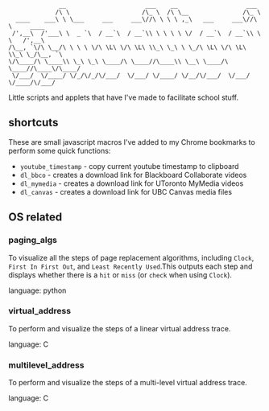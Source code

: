 ```
              __                      ___    __                   ___             
             /\ \                    /\_ \  /\ \__               /\_ \            
  ____    ___\ \ \___     ___     ___\//\ \ \ \ ,_\   ___     ___\//\ \     ____  
 /',__\  /'___\ \  _ `\  / __`\  / __`\\ \ \ \ \ \/  / __`\  / __`\\ \ \   /',__\ 
/\__, `\/\ \__/\ \ \ \ \/\ \L\ \/\ \L\ \\_\ \_\ \ \_/\ \L\ \/\ \L\ \\_\ \_/\__, `\
\/\____/\ \____\\ \_\ \_\ \____/\ \____//\____\\ \__\ \____/\ \____//\____\/\____/
 \/___/  \/____/ \/_/\/_/\/___/  \/___/ \/____/ \/__/\/___/  \/___/ \/____/\/___/ 
```                                                                                  
                                                                                  
Little scripts and applets that have I've made to facilitate school stuff.

## shortcuts
These are small javascript macros I've added to my Chrome bookmarks to perform some quick functions:
- `youtube_timestamp` - copy current youtube timestamp to clipboard
- `dl_bbco` - creates a download link for Blackboard Collaborate videos
- `dl_mymedia` - creates a download link for UToronto MyMedia videos
- `dl_canvas` - creates a download link for UBC Canvas media files

## OS related
### paging_algs
To visualize all the steps of page replacement algorithms, including `Clock`, `First In First Out`, and `Least Recently Used`.This outputs each step and displays whether there is a `hit` or `miss` (or `check` when using `Clock`).

language: python

### virtual_address
To perform and visualize the steps of a linear virtual address trace.

language: C

### multilevel_address
To perform and visualize the steps of a multi-level virtual address trace.

language: C
